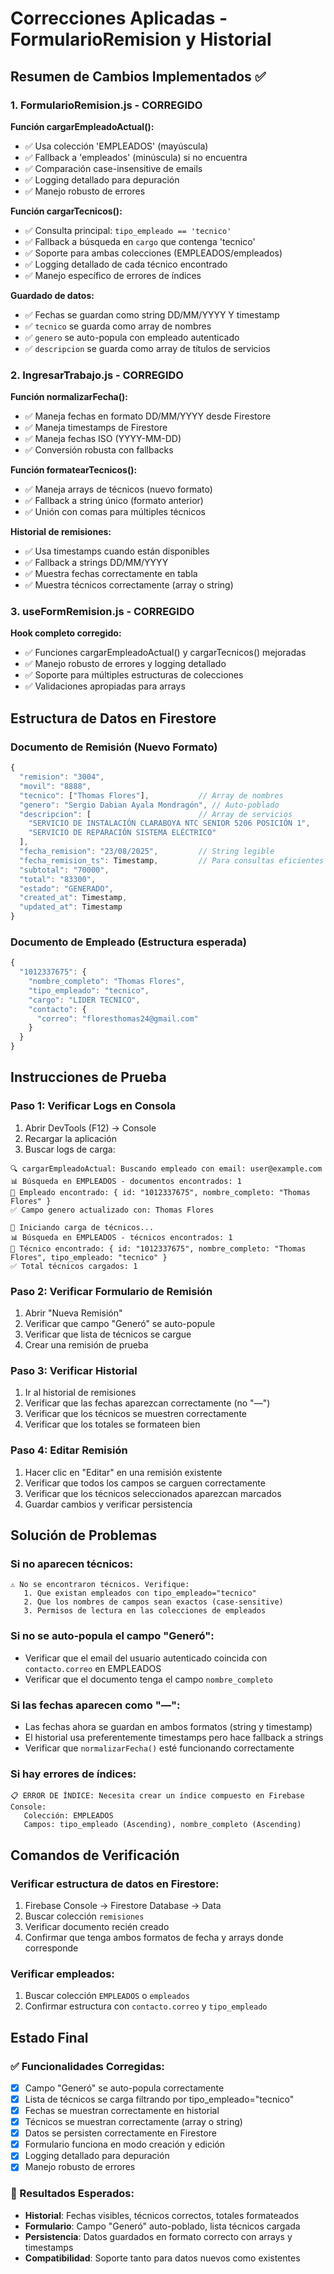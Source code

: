 # Correcciones Aplicadas - FormularioRemision y Historial

## Resumen de Cambios Implementados ✅

### 1. FormularioRemision.js - CORREGIDO

**Función cargarEmpleadoActual():**
- ✅ Usa colección 'EMPLEADOS' (mayúscula) 
- ✅ Fallback a 'empleados' (minúscula) si no encuentra
- ✅ Comparación case-insensitive de emails
- ✅ Logging detallado para depuración
- ✅ Manejo robusto de errores

**Función cargarTecnicos():**
- ✅ Consulta principal: `tipo_empleado == 'tecnico'`
- ✅ Fallback a búsqueda en `cargo` que contenga 'tecnico'
- ✅ Soporte para ambas colecciones (EMPLEADOS/empleados)
- ✅ Logging detallado de cada técnico encontrado
- ✅ Manejo específico de errores de índices

**Guardado de datos:**
- ✅ Fechas se guardan como string DD/MM/YYYY Y timestamp
- ✅ `tecnico` se guarda como array de nombres
- ✅ `genero` se auto-popula con empleado autenticado
- ✅ `descripcion` se guarda como array de títulos de servicios

### 2. IngresarTrabajo.js - CORREGIDO

**Función normalizarFecha():**
- ✅ Maneja fechas en formato DD/MM/YYYY desde Firestore
- ✅ Maneja timestamps de Firestore
- ✅ Maneja fechas ISO (YYYY-MM-DD)
- ✅ Conversión robusta con fallbacks

**Función formatearTecnicos():**
- ✅ Maneja arrays de técnicos (nuevo formato)
- ✅ Fallback a string único (formato anterior)
- ✅ Unión con comas para múltiples técnicos

**Historial de remisiones:**
- ✅ Usa timestamps cuando están disponibles
- ✅ Fallback a strings DD/MM/YYYY
- ✅ Muestra fechas correctamente en tabla
- ✅ Muestra técnicos correctamente (array o string)

### 3. useFormRemision.js - CORREGIDO

**Hook completo corregido:**
- ✅ Funciones cargarEmpleadoActual() y cargarTecnicos() mejoradas
- ✅ Manejo robusto de errores y logging detallado
- ✅ Soporte para múltiples estructuras de colecciones
- ✅ Validaciones apropiadas para arrays

## Estructura de Datos en Firestore

### Documento de Remisión (Nuevo Formato)
```javascript
{
  "remision": "3004",
  "movil": "8888",
  "tecnico": ["Thomas Flores"],           // Array de nombres
  "genero": "Sergio Dabian Ayala Mondragón", // Auto-poblado
  "descripcion": [                        // Array de servicios
    "SERVICIO DE INSTALACIÓN CLARABOYA NTC SENIOR 5206 POSICIÓN 1",
    "SERVICIO DE REPARACIÓN SISTEMA ELÉCTRICO"
  ],
  "fecha_remision": "23/08/2025",         // String legible
  "fecha_remision_ts": Timestamp,         // Para consultas eficientes
  "subtotal": "70000",
  "total": "83300",
  "estado": "GENERADO",
  "created_at": Timestamp,
  "updated_at": Timestamp
}
```

### Documento de Empleado (Estructura esperada)
```javascript
{
  "1012337675": {
    "nombre_completo": "Thomas Flores",
    "tipo_empleado": "tecnico",
    "cargo": "LIDER TECNICO",
    "contacto": {
      "correo": "floresthomas24@gmail.com"
    }
  }
}
```

## Instrucciones de Prueba

### Paso 1: Verificar Logs en Consola
1. Abrir DevTools (F12) → Console
2. Recargar la aplicación
3. Buscar logs de carga:

```
🔍 cargarEmpleadoActual: Buscando empleado con email: user@example.com
📊 Búsqueda en EMPLEADOS - documentos encontrados: 1
👤 Empleado encontrado: { id: "1012337675", nombre_completo: "Thomas Flores" }
✅ Campo genero actualizado con: Thomas Flores

🔧 Iniciando carga de técnicos...
📊 Búsqueda en EMPLEADOS - técnicos encontrados: 1
👷 Técnico encontrado: { id: "1012337675", nombre_completo: "Thomas Flores", tipo_empleado: "tecnico" }
✅ Total técnicos cargados: 1
```

### Paso 2: Verificar Formulario de Remisión
1. Abrir "Nueva Remisión"
2. Verificar que campo "Generó" se auto-popule
3. Verificar que lista de técnicos se cargue
4. Crear una remisión de prueba

### Paso 3: Verificar Historial
1. Ir al historial de remisiones
2. Verificar que las fechas aparezcan correctamente (no "—")
3. Verificar que los técnicos se muestren correctamente
4. Verificar que los totales se formateen bien

### Paso 4: Editar Remisión
1. Hacer clic en "Editar" en una remisión existente
2. Verificar que todos los campos se carguen correctamente
3. Verificar que los técnicos seleccionados aparezcan marcados
4. Guardar cambios y verificar persistencia

## Solución de Problemas

### Si no aparecen técnicos:
```
⚠️ No se encontraron técnicos. Verifique:
   1. Que existan empleados con tipo_empleado="tecnico"
   2. Que los nombres de campos sean exactos (case-sensitive)
   3. Permisos de lectura en las colecciones de empleados
```

### Si no se auto-popula el campo "Generó":
- Verificar que el email del usuario autenticado coincida con `contacto.correo` en EMPLEADOS
- Verificar que el documento tenga el campo `nombre_completo`

### Si las fechas aparecen como "—":
- Las fechas ahora se guardan en ambos formatos (string y timestamp)
- El historial usa preferentemente timestamps pero hace fallback a strings
- Verificar que `normalizarFecha()` esté funcionando correctamente

### Si hay errores de índices:
```
📋 ERROR DE ÍNDICE: Necesita crear un índice compuesto en Firebase Console:
   Colección: EMPLEADOS
   Campos: tipo_empleado (Ascending), nombre_completo (Ascending)
```

## Comandos de Verificación

### Verificar estructura de datos en Firestore:
1. Firebase Console → Firestore Database → Data
2. Buscar colección `remisiones`
3. Verificar documento recién creado
4. Confirmar que tenga ambos formatos de fecha y arrays donde corresponde

### Verificar empleados:
1. Buscar colección `EMPLEADOS` o `empleados`
2. Confirmar estructura con `contacto.correo` y `tipo_empleado`

## Estado Final

### ✅ Funcionalidades Corregidas:
- [x] Campo "Generó" se auto-popula correctamente
- [x] Lista de técnicos se carga filtrando por tipo_empleado="tecnico"
- [x] Fechas se muestran correctamente en historial
- [x] Técnicos se muestran correctamente (array o string)
- [x] Datos se persisten correctamente en Firestore
- [x] Formulario funciona en modo creación y edición
- [x] Logging detallado para depuración
- [x] Manejo robusto de errores

### 🚀 Resultados Esperados:
- **Historial**: Fechas visibles, técnicos correctos, totales formateados
- **Formulario**: Campo "Generó" auto-poblado, lista técnicos cargada
- **Persistencia**: Datos guardados en formato correcto con arrays y timestamps
- **Compatibilidad**: Soporte tanto para datos nuevos como existentes
